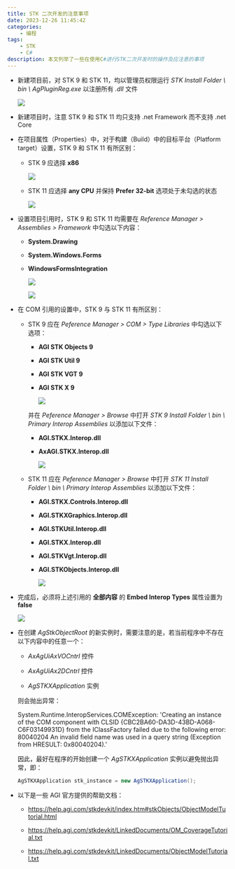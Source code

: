 ```yaml
---
title: STK 二次开发的注意事项
date: 2023-12-26 11:45:42
categories:
    - 编程
tags:
    - STK
    - C#
description: 本文列举了一些在使用C#进行STK二次开发时的操作及应注意的事项
---
```


+ 新建项目前，对 STK 9 和 STK 11，均以管理员权限运行 *STK Install Folder \ bin \ AgPluginReg.exe* 以注册所有 *.dll* 文件

    ![](https://hxyx-blog-resource.vercel.app/img/stk_Register.bmp)

+ 新建项目时，注意 STK 9 和 STK 11 均只支持 .net Framework 而不支持 .net Core

+ 在项目属性（Properties）中，对于构建（Build）中的目标平台（Platform target）设置，STK 9 和 STK 11 有所区别：

    + STK 9 应选择 **x86**

      ![](https://hxyx-blog-resource.vercel.app/img/stk9_Build.bmp)

    + STK 11 应选择 **any CPU** 并保持 **Prefer 32-bit** 选项处于未勾选的状态

      ![](https://hxyx-blog-resource.vercel.app/img/stk11_Build.bmp)

      

+ 设置项目引用时，STK 9 和 STK 11 均需要在 *Reference Manager > Assemblies > Framework* 中勾选以下内容：

    + **System.Drawing**

    + **System.Windows.Forms**

    + **WindowsFormsIntegration**

      ![](https://hxyx-blog-resource.vercel.app/img/stk_Assembly_1.bmp)

      ![](https://hxyx-blog-resource.vercel.app/img/stk_Assembly_2.bmp)

+ 在 COM 引用的设置中，STK 9 与 STK 11 有所区别：

    + STK 9 应在 *Peference Manager > COM > Type Libraries* 中勾选以下选项：

        + **AGI STK Objects 9**

        + **AGI STK Util 9**

        + **AGI STK VGT 9**

        + **AGI STK X 9**

          ![](https://hxyx-blog-resource.vercel.app/img/stk9_COM_1.bmp)

        并在 *Peference Manager > Browse* 中打开 *STK 9 Install Folder \ bin \ Primary Interop Assemblies* 以添加以下文件：

        + **AGI.STKX.Interop.dll**

        + **AxAGI.STKX.Interop.dll**

          ![](https://hxyx-blog-resource.vercel.app/img/stk9_COM_2.bmp)

    + STK 11 应在 *Peference Manager > Browse* 中打开 *STK 11 Install Folder \ bin \ Primary Interop Assemblies* 以添加以下文件：

        + **AGI.STKX.Controls.Interop.dll**

        + **AGI.STKXGraphics.Interop.dll**

        + **AGI.STKUtil.Interop.dll**

        + **AGI.STKX.Interop.dll**

        + **AGI.STKVgt.Interop.dll**

        + **AGI.STKObjects.Interop.dll**
        
          ![](https://hxyx-blog-resource.vercel.app/img/stk11_COM.bmp)

+ 完成后，必须将上述引用的 **全部内容** 的 **Embed Interop Types** 属性设置为 **false**

    ![](https://hxyx-blog-resource.vercel.app/img/stk_Properties.bmp)

+ 在创建 *AgStkObjectRoot* 的新实例时，需要注意的是，若当前程序中不存在以下内容中的任意一个：
  
    + *AxAgUiAxVOCntrl* 控件

    + *AxAgUiAx2DCntrl* 控件

    + *AgSTKXApplication* 实例
    
    则会抛出异常：

    System.Runtime.InteropServices.COMException: 'Creating an instance of the COM component with CLSID {CBC2BA60-DA3D-43BD-A068-C6F03149931D} from the IClassFactory failed due to the following error: 80040204 An invalid field name was used in a query string (Exception from HRESULT: 0x80040204).'

    因此，最好在程序的开始创建一个 *AgSTKXApplication* 实例以避免抛出异常，即：

    ```c#
    AgSTKXApplication stk_instance = new AgSTKXApplication();
    ```

+ 以下是一些 AGI 官方提供的帮助文档：

    + https://help.agi.com/stkdevkit/index.htm#stkObjects/ObjectModelTutorial.html

    + https://help.agi.com/stkdevkit/LinkedDocuments/OM_CoverageTutorial.txt

    + https://help.agi.com/stkdevkit/LinkedDocuments/ObjectModelTutorial.txt

        